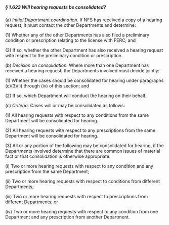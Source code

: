 ##### § 1.623 Will hearing requests be consolidated? #####

(a) *Initial Department coordination.* If NFS has received a copy of a hearing request, it must contact the other Departments and determine:

(1) Whether any of the other Departments has also filed a preliminary condition or prescription relating to the license with FERC; and

(2) If so, whether the other Department has also received a hearing request with respect to the preliminary condition or prescription.

(b) *Decision on consolidation.* Where more than one Department has received a hearing request, the Departments involved must decide jointly:

(1) Whether the cases should be consolidated for hearing under paragraphs (c)(3)(ii) through (iv) of this section; and

(2) If so, which Department will conduct the hearing on their behalf.

(c) *Criteria.* Cases will or may be consolidated as follows:

(1) All hearing requests with respect to any conditions from the same Department will be consolidated for hearing.

(2) All hearing requests with respect to any prescriptions from the same Department will be consolidated for hearing.

(3) All or any portion of the following may be consolidated for hearing, if the Departments involved determine that there are common issues of material fact or that consolidation is otherwise appropriate:

(i) Two or more hearing requests with respect to any condition and any prescription from the same Department;

(ii) Two or more hearing requests with respect to conditions from different Departments;

(iii) Two or more hearing requests with respect to prescriptions from different Departments; or

(iv) Two or more hearing requests with respect to any condition from one Department and any prescription from another Department.